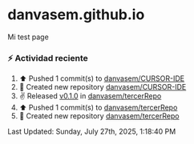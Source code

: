 # danvasem.github.io
Mi test page

### :zap: Actividad reciente
<!--RECENT_ACTIVITY:start-->
1. ⬆️ Pushed 1 commit(s) to [danvasem/CURSOR-IDE](https://github.com/danvasem/CURSOR-IDE)<br>
2. 📔 Created new repository [danvasem/CURSOR-IDE](https://github.com/danvasem/CURSOR-IDE)<br>
3. ✌️ Released [v0.1.0](https://github.com/danvasem/tercerRepo/releases/tag/v0.1.0) in [danvasem/tercerRepo](https://github.com/danvasem/tercerRepo)<br>
4. ⬆️ Pushed 1 commit(s) to [danvasem/tercerRepo](https://github.com/danvasem/tercerRepo)<br>
5. 📔 Created new repository [danvasem/tercerRepo](https://github.com/danvasem/tercerRepo)<br>
<!--RECENT_ACTIVITY:end-->

<!--RECENT_ACTIVITY:last_update-->
Last Updated: Sunday, July 27th, 2025, 1:18:40 PM
<!--RECENT_ACTIVITY:last_update_end-->
